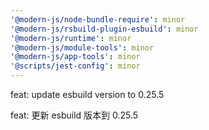 ```yaml
---
'@modern-js/node-bundle-require': minor
'@modern-js/rsbuild-plugin-esbuild': minor
'@modern-js/runtime': minor
'@modern-js/module-tools': minor
'@modern-js/app-tools': minor
'@scripts/jest-config': minor
---
```


feat: update esbuild version to 0.25.5

feat: 更新 esbuild 版本到 0.25.5
